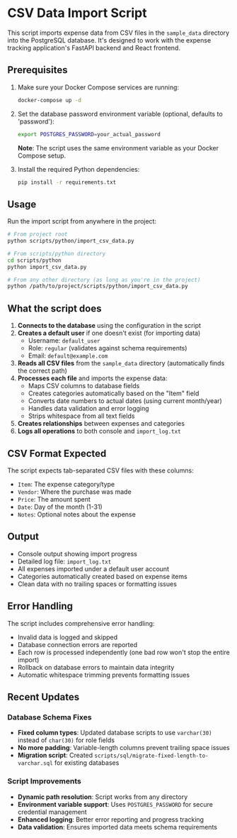 # CSV Data Import Script

This script imports expense data from CSV files in the `sample_data` directory into the PostgreSQL database. It's designed to work with the expense tracking application's FastAPI backend and React frontend.

## Prerequisites

1. Make sure your Docker Compose services are running:
   ```bash
   docker-compose up -d
   ```

2. Set the database password environment variable (optional, defaults to 'password'):
   ```bash
   export POSTGRES_PASSWORD=your_actual_password
   ```
   
   **Note**: The script uses the same environment variable as your Docker Compose setup.

3. Install the required Python dependencies:
   ```bash
   pip install -r requirements.txt
   ```

## Usage

Run the import script from anywhere in the project:

```bash
# From project root
python scripts/python/import_csv_data.py

# From scripts/python directory
cd scripts/python
python import_csv_data.py

# From any other directory (as long as you're in the project)
python /path/to/project/scripts/python/import_csv_data.py
```

## What the script does

1. **Connects to the database** using the configuration in the script
2. **Creates a default user** if one doesn't exist (for importing data)
   - Username: `default_user`
   - Role: `regular` (validates against schema requirements)
   - Email: `default@example.com`
3. **Reads all CSV files** from the `sample_data` directory (automatically finds the correct path)
4. **Processes each file** and imports the expense data:
   - Maps CSV columns to database fields
   - Creates categories automatically based on the "Item" field
   - Converts date numbers to actual dates (using current month/year)
   - Handles data validation and error logging
   - Strips whitespace from all text fields
5. **Creates relationships** between expenses and categories
6. **Logs all operations** to both console and `import_log.txt`

## CSV Format Expected

The script expects tab-separated CSV files with these columns:
- `Item`: The expense category/type
- `Vendor`: Where the purchase was made
- `Price`: The amount spent
- `Date`: Day of the month (1-31)
- `Notes`: Optional notes about the expense

## Output

- Console output showing import progress
- Detailed log file: `import_log.txt`
- All expenses imported under a default user account
- Categories automatically created based on expense items
- Clean data with no trailing spaces or formatting issues

## Error Handling

The script includes comprehensive error handling:
- Invalid data is logged and skipped
- Database connection errors are reported
- Each row is processed independently (one bad row won't stop the entire import)
- Rollback on database errors to maintain data integrity
- Automatic whitespace trimming prevents formatting issues

## Recent Updates

### Database Schema Fixes
- **Fixed column types**: Updated database scripts to use `varchar(30)` instead of `char(30)` for role fields
- **No more padding**: Variable-length columns prevent trailing space issues
- **Migration script**: Created `scripts/sql/migrate-fixed-length-to-varchar.sql` for existing databases

### Script Improvements
- **Dynamic path resolution**: Script works from any directory
- **Environment variable support**: Uses `POSTGRES_PASSWORD` for secure credential management
- **Enhanced logging**: Better error reporting and progress tracking
- **Data validation**: Ensures imported data meets schema requirements 